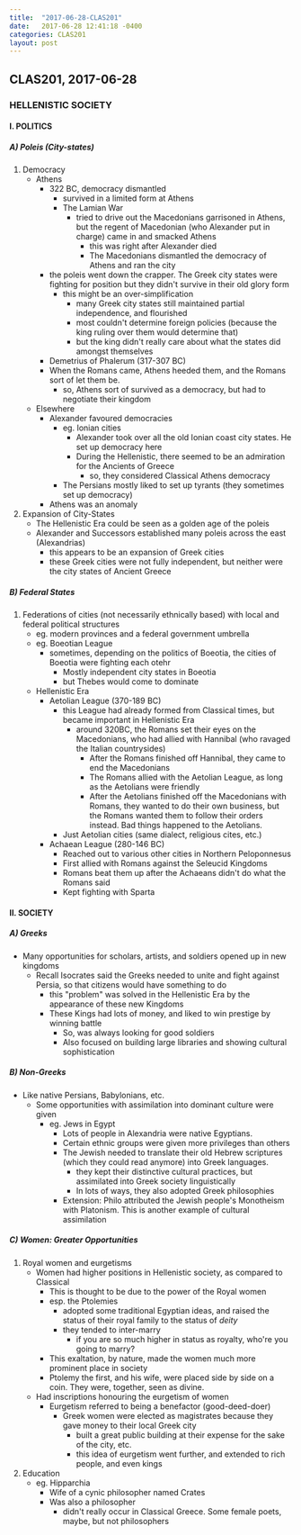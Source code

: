 ```yaml
---
title:  "2017-06-28-CLAS201"
date:   2017-06-28 12:41:18 -0400
categories: CLAS201
layout: post
---
```

## CLAS201, 2017-06-28



### HELLENISTIC SOCIETY


#### I. POLITICS

##### A) Poleis (City-states)

1. Democracy
    * Athens
        - 322 BC, democracy dismantled
            + survived in a limited form at Athens
            + The Lamian War
                * tried to drive out the Macedonians garrisoned in Athens, but the regent of Macedonian (who Alexander put in charge) came in and smacked Athens
                    - this was right after Alexander died
                    - The Macedonians dismantled the democracy of Athens and ran the city
        - the poleis went down the crapper. The Greek city states were fighting for position but they didn't survive in their old glory form
            + this might be an over-simplification
                * many Greek city states still maintained partial independence, and flourished
                * most couldn't determine foreign policies (because the king ruling over them would determine that)
                * but the king didn't really care about what the states did amongst themselves
        - Demetrius of Phalerum (317-307 BC)
        - When the Romans came, Athens heeded them, and the Romans sort of let them be.
            + so, Athens sort of survived as a democracy, but had to negotiate their kingdom
    * Elsewhere
        - Alexander favoured democracies
            + eg. Ionian cities
                * Alexander took over all the old Ionian coast city states. He set up democracy here
                * During the Hellenistic, there seemed to be an admiration for the Ancients of Greece
                    - so, they considered Classical Athens democracy
            + The Persians mostly liked to set up tyrants (they sometimes set up democracy)
        - Athens was an anomaly
2. Expansion of City-States
    * The Hellenistic Era could be seen as a golden age of the poleis
    * Alexander and Successors established many poleis across the east (Alexandrias)
        - this appears to be an expansion of Greek cities
        - these Greek cities were not fully independent, but neither were the city states of Ancient Greece

##### B) Federal States

1. Federations of cities (not necessarily ethnically based) with local and federal political structures
    * eg. modern provinces and a federal government umbrella
    * eg. Boeotian League
        - sometimes, depending on the politics of Boeotia, the cities of Boeotia were fighting each otehr
            + Mostly independent city states in Boeotia
            + but Thebes would come to dominate
    * Hellenistic Era
        - Aetolian League (370-189 BC)
            + this League had already formed from Classical times, but became important in Hellenistic Era
                * around 320BC, the Romans set their eyes on the Macedonians, who had allied with Hannibal (who ravaged the Italian countrysides)
                    - After the Romans finished off Hannibal, they came to end the Macedonians
                    - The Romans allied with the Aetolian League, as long as the Aetolians were friendly
                    - After the Aetolians finished off the Macedonians with Romans, they wanted to do their own business, but the Romans wanted them to follow their orders instead. Bad things happened to the Aetolians.
            + Just Aetolian cities (same dialect, religious cites, etc.)
        - Achaean League (280-146 BC)
            + Reached out to various other cities in Northern Peloponnesus
            + First allied with Romans against the Seleucid Kingdoms
            + Romans beat them up after the Achaeans didn't do what the Romans said
            + Kept fighting with Sparta


#### II. SOCIETY

##### A) Greeks

* Many opportunities for scholars, artists, and soldiers opened up in new kingdoms
    - Recall Isocrates said the Greeks needed to unite and fight against Persia, so that citizens would have something to do
        + this "problem" was solved in the Hellenistic Era by the appearance of these new Kingdoms
        + These Kings had lots of money, and liked to win prestige by winning battle
            * So, was always looking for good soldiers
            * Also focused on building large libraries and showing cultural sophistication

##### B) Non-Greeks

* Like native Persians, Babylonians, etc.
    - Some opportunities with assimilation into dominant culture were given
        + eg. Jews in Egypt
            * Lots of people in Alexandria were native Egyptians.
            * Certain ethnic groups were given more privileges than others
            * The Jewish needed to translate their old Hebrew scriptures (which they could read anymore) into Greek languages.
                - they kept their distinctive cultural practices, but assimilated into Greek society linguistically
                - In lots of ways, they also adopted Greek philosophies
            * Extension: Philo attributed the Jewish people's Monotheism with Platonism. This is another example of cultural assimilation

##### C) Women: Greater Opportunities

1. Royal women and eurgetisms
    * Women had higher positions in Hellenistic society, as compared to Classical
        - This is thought to be due to the power of the Royal women
        - esp. the Ptolemies
            + adopted some traditional Egyptian ideas, and raised the status of their royal family to the status of *deity*
            + they tended to inter-marry
                * if you are so much higher in status as royalty, who're you going to marry?
        - This exaltation, by nature, made the women much more prominent place in society
        - Ptolemy the first, and his wife, were placed side by side on a coin. They were, together, seen as divine.
    * Had inscriptions honouring the eurgetism of women
        - Eurgetism referred to being a benefactor (good-deed-doer)
            + Greek women were elected as magistrates because they gave money to their local Greek city
                - built a great public building at their expense for the sake of the city, etc.
                - this idea of eurgetism went further, and extended to rich people, and even kings
2. Education
    * eg. Hipparchia
        - Wife of a cynic philosopher named Crates
        - Was also a philosopher
            + didn't really occur in Classical Greece. Some female poets, maybe, but not philosophers